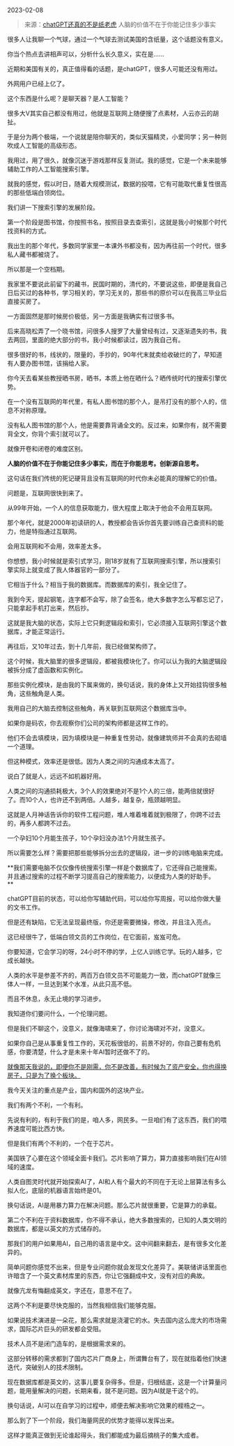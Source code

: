 2023-02-08

> 来源：[chatGPT还真的不是纸老虎](http://mp.weixin.qq.com/s?__biz=MzU0MjYwNDU2Mw==&mid=2247509569&idx=2&sn=69da702f66e65693e134bbc41a7b6150&chksm=fb1aca3dcc6d432b61301135f308a47417506ce94d9839052b08679929db266b5d91f0c88aeb&scene=27#wechat_redirect)
> 人脑的价值不在于你能记住多少事实

很多人让我聊一个气球，通过一个气球去测试美国的含纸量，这个话题没有意义。  

你当个热点去讲相声可以，分析什么长久意义，实在是......  

近期和美国有关的，真正值得看的话题，是chatGPT，很多人可能还没有用过。  

外网用户已经上亿了。  

这个东西是什么呢？是聊天器？是人工智能？  

很多大V其实自己都没有用过，他就是互联网上随便搜了点素材，人云亦云的胡扯。  

于是分为两个极端，一个说就是陪你聊天的，类似天猫精灵，小爱同学；另一种则吹成人工智能的高级形态。

我用过，用了很久，就像沉迷于游戏那样反复测试。我的感觉，它是一个未来能够辅助工作的人工智能搜索引擎。  

就我的感觉，假以时日，随着大规模测试，数据的投喂，它有可能取代重复性很高的那些低端白领岗位。  

我们讲一下搜索引擎的发展阶段。  

第一个阶段是图书馆，你按照书名，按照目录去查索引，这就是我小时候那个时代找资料的方式。

我出生的那个年代，多数同学家里一本课外书都没有，因为再往前一个时代，很多私人藏书都被烧了。  

所以那是一个空档期。  

我家里不要说此前留下的藏书，民国时期的，清代的，不要说这些，即便是我自己日后买过的各种书，学习相关的，学习无关的，那些书的原价可以在我高三毕业后直接买房了。  

一方面固然是那时候房价极低，另一方面是我确实有过很多书。  

后来高晓松弄了一个晓书馆，问很多人搜罗了大量曾经有过，又逐渐遗失的书，我去两回，里面的绝大部分的书，我小时候都读过，因为我自己有。  

很多很好的书，线状的，限量的，手抄的，90年代末就卖给收破烂的了，早知道有人要办图书馆，该捐给人家。  

你今天去看某些教授晒书房，晒书，本质上他在晒什么？晒传统时代的搜索引擎优势。  

在一个没有互联网的年代里，有私人图书馆的那个人，是吊打没有的那个人的，信息不对称原理。  

没有私人图书馆的那个人，他是需要靠背诵全文的。反过来，如果你有，就不需要背全文，你背个索引就可以了。

就像开卷和闭卷的难度区别。

 **人脑的价值不在于你能记住多少事实，而在于你能思考。创新源自思考。**

这句话在我们传统的死记硬背且没有互联网的时代你未必能真的理解它的价值。

问题是，互联网很快到来了。

从99年开始，一个人的信息获取能力，很大程度上取决于他会不会用互联网。

那个年代，就是2000年初读研的人，教授都会告诉你首先要训练自己查资料的能力，他是特指通过互联网。  

会用互联网和不会用，效率差太多。  

你想想，我小时候就是索引式学习，刚18岁就有了互联网搜索引擎，所以搜索引擎实际上就变成了我人体器官的一部分了。

它相当于什么？相当于我的数据库。而数据库的索引，我全记住了。

我到今天，提起钢笔，连字都不会写，除了会签名，绝大多数字怎么写都忘记了，只能拿起手机打出来，然后抄。

这就是我大脑的状态，实际上它只剩逻辑段和索引，它必须接入互联网引擎这个数据库，才能正常运行。  

再往后，又10年过去，到十几年前，我已经做架构师了。  

这个时候，我大脑里的很多逻辑段，都被我模块化了。你可以认为我的大脑逻辑段被拆分成了虚函数和实例化。  

那些实例化模块，是由我的下属来做的，换句话说，我的身体上又开始挂钩很多触角，这些触角是人类。  

我用自己的大脑去控制这些触角，再关联到互联网这个数据库当中。  

如果你是码农，你去观察你们公司的架构师都是这样工作的。  

他们不会去填模块，因为填模块是一种重复性劳动，就像建筑师并不会真的去砌墙一个道理。

但这种模式，效率还是很低。因为人类之间的沟通成本太高了。

说白了就是人，远远不如机器好用。

人类之间的沟通损耗极大，3个人的效果绝对不是1个人的三倍，能两倍就很好了。而10个人，也许还不到两倍。人越多，越复杂，瓶颈越明显。  

这就是人月神话告诉你的软件工程问题，堆人堆着堆着就到极限了，你跨不过去的，再多人都跨不过去。

一个孕妇10个月能生孩子，10个孕妇没办法1个月就生孩子。  

所以需要怎么样？需要把那些能够拆分出去的逻辑段，进一步的训练电脑来完成。  

 **我们需要电脑不仅仅像传统搜索引擎一样是个数据库了，它还得自己能搜索。并且通过搜索的过程不断学习提高自己的搜索能力，以便成为人类的好助手。  
**

chatGPT目前的状态，可以给你写辅助代码，可以给你写周报，可以给你做大量的文书工作。

但是还有缺陷，它无法呈现最终版，你还是需要微操，修改，并且注入亮点。  

这已经很牛了，低端白领文员的工作岗位，在它面前，岌岌可危。

你要知道，它会学习的呀，24小时不停的学，上亿人训练它学。玩的人越多，它成长越快。

人类的水平是参差不齐的，两百万白领文员不可能能力一致，而chatGPT就像三体人一样，一旦达到某个水准，从此只高不低。  

而且不休息，永无止境的学习进步。  

我知道你们要问什么，一个伦理问题。

但是我们不聊这个，没意义，就像海啸来了，你讨论海啸对不对，没意义。

如果你自己是从事重复性工作的，天花板很低的，前景不好的，你自己要有危机感，你要清楚，什么才是未来十年AI暂时还做不了的。  

[就像那天我说的，即便你不是刚需，你不是改善，有时候为了资产安全，你也得换房子，只是为了换个板块。](http://mp.weixin.qq.com/s?__biz=MzU3NDc5Nzc0NQ==&mid=2247522396&idx=1&sn=95e15739e8772bc360ccbeb5185a81e1&chksm=fd2e3a82ca59b394b48830838f00951fe9c49f506cc232dc0c7b7e0afa3876a8172bab496e7e&scene=21#wechat_redirect)

我今天关注的重点是产业，国内和国外的这块产业。  

我们有两个不利，一个有利。  

先说有利的，有利于我们的是，咱人多，网民多。一旦咱们有了这东西，我们的喂养速度可能比西方快。  

但是我们有两个不利的，一个在于芯片。  

美国铁了心要在这个领域全面卡我们。芯片影响了算力，算力直接影响我们在AI领域的速度。  

人类自图灵时代就开始探索AI了，AI和人有个最大的不同在于无论上层算法有多么拟人化，底层的机器语言始终是01。  

换句话说，AI是用暴力算力在解决问题。那么芯片就很重要，它是算力的承载。

第二个不利在于资料数据库，你不得不承认，绝大多数搜索的，已知的人类文明的数据库，都是以英文的方式储存的。

那我们的用户如果用AI，自己用的语言是中文。这中间翻来翻去，是有很多文化差异的。

简单问题你感觉不出来，但是专业问题你就会发现文化差异了。美联储讲话里面也许暗含了一个英文素材库里的东西，你让它强翻成中文，没有对应的典故。

就像亢龙有悔翻成英文，字还在，意思不在了。

这两个不利是要尽快克服的，当然我相信我们能够克服。

如果说技术演进是一朵花，那么需求就是浇灌它的水。失去国内这么庞大的市场需求，国际芯片巨头的研发都会受阻。

技术人员不是闭门造车的，是根据需求来的。  

这部分转移的需求都到了国内芯片厂商身上，所谓舞台有了，现在就指着他们快速迭代，突破别人的技术限制。  

现在数据库都是英文的，这事儿要复杂得多。但是，归根结底，这是一个计算量问题，能用量解决的问题，长期来看，就不是问题。因为AI就是干这个的。  

换句话说，AI可以在自学习的过程中，顺便去解决影响它效果的桎梏之一。  

那么到了下一个阶段，我们海量网民的优势才能得以发挥出来。

这样才能真正做到无论谁起得头，我们都能成为最后摘桃子的集大成者。

